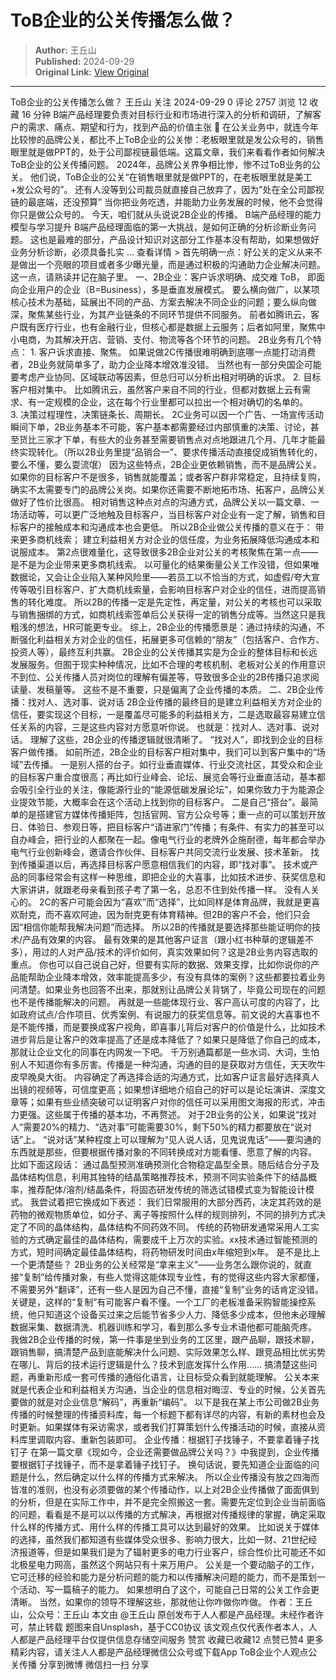 # ToB企业的公关传播怎么做？

> **Author:** 王丘山  
> **Published:** 2024-09-29  
> **Original Link:** [View Original](https://www.woshipm.com/marketing/6120439.html)

---

ToB企业的公关传播怎么做？ 王丘山 关注 2024-09-29 0 评论 2757 浏览 12 收藏 16 分钟 B端产品经理要负责对目标行业和市场进行深入的分析和调研，了解客户的需求、痛点、期望和行为，找到产品的价值主张 🔗 在公关业务中，就连今年比较惨的品牌公关，都比不上ToB企业的公关惨：老板眼里就是发公众号的，销售眼里就是做PPT的，处于公司鄙视链最低端。这篇文章，我们来看看作者如何解决ToB企业的公关传播问题。 2024年，品牌公关界争相比惨，惨不过ToB业务的公关。 他们说，ToB企业的公关“在销售眼里就是做PPT的，在老板眼里就是美工+发公众号的”。 还有人没等到公司裁员就直接自己放弃了，因为”处在全公司鄙视链的最底端，还没预算” 当你把业务吃透，并能助力业务发展的时候，他不会觉得你只是做公众号的。 今天，咱们就从头说说2B企业的传播。 B端产品经理的能力模型与学习提升 B端产品经理面临的第一大挑战，是如何正确的分析诊断业务问题。 这也是最难的部分，产品设计知识对这部分工作基本没有帮助，如果想做好业务分析诊断，必须具备扎实 ... 查看详情 > 首先明确一点：好公关的定义从来不是做出一个亮眼的项目或者多少曝光量，而是通过积极的沟通助力企业解决问题。 这一点，请熟读并记在脑子里。 一、2B企业：客户诉求明确、成交难 ToB， 即面向企业用户的企业（B=Business），多是垂直发展模式。 要么横向做广，以某项核心技术为基础，延展出不同的产品、方案去解决不同企业的问题；要么纵向做深，聚焦某些行业，为其产业链条的不同环节提供不同服务。 前者如腾讯云，客户既有医疗行业，也有金融行业，但核心都是数据上云服务；后者如阿里，聚焦中小电商，为其解决开店、营销、支付、物流等各个环节的问题。 2B业务有几个特点： 1. 客户诉求直接、聚焦。 如果说做2C传播很难明确到底哪一点能打动消费者，2B业务就简单多了，助力企业降本增效准没错。 当然也有一部分央国企可能要考虑产业协同、区域联动等因素，但总归可以分析出相对明确的诉求。 2. 目标客户相对集中。 比如腾讯云，虽然客户来自不同的行业，但都对数据上云有需求、有一定规模的企业，这在每个行业里都可以拉出一个相对确切的名单的。 3. 决策过程理性，决策链条长、周期长。 2C业务可以因一个广告、一场宣传活动瞬间下单，2B业务基本不可能，客户基本都需要经过内部慎重的决策、讨论，甚至货比三家才下单，有些大的业务甚至需要销售点对点地跟进几个月、几年才能最终实现转化。（所以2B业务里提“品销合一”、要求传播活动直接促成销售转化的，要么不懂，要么耍流氓） 因为这些特点，2B企业更依赖销售，而不是品牌公关。 如果你的目标客户不是很多，销售就能覆盖；或者客户群非常稳定，且持续复购，确实不太需要专门的品牌公关岗。如果你还需要不断地拓市场、拓客户，品牌公关做好了性价比很高。 相对销售这种点对点的沟通方式，品牌公关以一篇文章、一场活动等，可以更广泛地触及目标客户，当目标客户对企业有一定了解，销售和目标客户的接触成本和沟通成本也会更低。 所以2B企业做公关传播的意义在于： 带来更多商机线索； 建立利益相关方对企业的信任度，为业务拓展降低沟通成本和说服成本。 第2点很难量化，这导致很多2B企业对公关的考核聚焦在第一点——是不是为企业带来更多商机线索。 以可量化的结果衡量公关工作没错，但如果唯数据论，又会让企业陷入某种风险里——若员工以不恰当的方式，如虚假/夸大宣传等吸引目标客户、扩大商机线索量，会影响目标客户对企业的信任，进而提高销售的转化难度。 所以2B的传播一定是先定性，再定量，对公关的考核也可以采取与销售捆绑的方式，如商机线索签单后公关获得一定的销售分成等。当然这只是我粗浅的想法，HR可能更专业。 综上，2B企业的传播愿景是：通过持续的沟通，不断强化利益相关方对企业的信任，拓展更多可信赖的“朋友”（包括客户、合作方、投资人等），最终互利共赢。 2B企业的公关传播其实是为企业的整体目标和长远发展服务。但囿于现实种种情况，比如不合理的考核机制、老板对公关的作用意识不到位、公关传播人员对岗位的理解有偏差等，导致很多企业的2B传播只追求阅读量、发稿量等。 这些不是不重要，只是偏离了企业传播的本质。 二、2B企业传播：找对人、选对事、说对话 2B企业传播的最终目的是建立利益相关方对企业的信任，要实现这个目标，一是覆盖尽可能多的利益相关方，二是选取最容易建立信任关系的内容，三是这些内容对方愿意听你说。 也就是：找对人、选对事、说对话。 理解了这些，2B企业的传播逻辑就很清晰了。 “找对人”，即找到企业的目标客户做传播。 如前所述，2B企业的目标客户相对集中，我们可以到客户集中的“场域”去传播。 一是别人搭的台子。如行业垂直媒体、行业交流社区，其受众和企业的目标客户重合度很高；再比如行业峰会、论坛、展览会等行业垂直活动，基本都会吸引全行业的关注，像能源行业的“能源低碳发展论坛”，如果你致力于为能源企业提效节能，大概率会在这个活动上找到你的目标客户。 二是自己“搭台”。最简单的是搭建官方媒体传播矩阵，包括官网、官方公众号等；重一点的可以策划开放日、体验日、参观日等，把目标客户“请进家门”传播；有条件、有实力的甚至可以自办峰会，把行业的人都聚在一起。像电气行业的老牌外企施耐德，每年都会举办电气行业创新峰会，邀请合作伙伴、目标客户共同交流行业发展、技术革新。 找到传播渠道以后，再选择目标客户愿意相信我们的内容，即“找对事”。 技术或产品的同事经常会有这样一种思维，即把企业的大喜事，比如技术进步、获奖信息和大家讲讲，就跟老母亲看到孩子考了第一名，总忍不住到处传播一样。 没有人关心的。 2C的客户可能会因为“喜欢”而“选择”，比如同样是体育品牌，我就是更喜欢耐克，而不喜欢阿迪，因为耐克更有体育精神。但2B的客户不会，他们只会因“相信你能帮我解决问题”而选择。 所以2B的传播就是要选择那些能证明你的技术/产品有效果的内容。 最有效果的是其他客户证言（跟小红书种草的逻辑差不多），用过的人对产品/技术的评价如何，真实效果如何？这是2B业务内容选取的重点。 你也可以自己说自己好，但要有实际的数据、效果支撑，比如你说你的产品能帮助企业降本增效，效率能提高多少，有没有具体的案例？这些都要拉着业务问清楚。如果业务也回答不出来，那就别让品牌公关背锅了，毕竟公司现在的问题也不是传播能解决的问题。 再就是一些能体现行业、客户高认可度的内容了，比如政府试点/合作项目、优秀案例、有说服力的获奖信息等。前文说的大喜事也不是不能传播，而是要换成客户视角，即喜事儿背后对客户的价值是什么，比如技术进步背后是让客户的效率提高了还是成本降低了？如果只是降低了你自己的成本，那就让企业文化的同事在内网发一下吧。 千万别通篇都是一些水词、大词，生怕别人不知道你有多厉害。传播是一种沟通，沟通的目的是获取对方信任，天天吹牛皮早晚臭大街。 内容确定了再选择合适的沟通方式，比如客户证言最好选择真人出镜的视频等，可信度更高；如果想详细地介绍自己的好可以是论坛演讲、深度文章等；如果有些业绩突破可以证明客户对你的信任可以采用图文海报的形式，冲击力更强。这些属于传播的基本功，不再赘述。 对于2B业务的公关，如果说“找对人”需要20%的精力、“选对事”可能需要30%，剩下50%的精力都要放在“说对话”上。 “说对话”某种程度上可以理解为“见人说人话，见鬼说鬼话”——要沟通的东西就是那些，但要根据传播对象的不同转换成对方能看懂、愿意了解的内容。 比如下面这段话： 通过晶型预测准确预测化合物稳定晶型全景。随后结合分子及晶体结构信息，利用其独特的结晶策略推荐技术，预测不同实验条件下的结晶概率，推荐配体/溶剂/结晶条件，将固态研发传统的筛选试错模式变为智能设计模式。 我尝试着把它换成如下表述： 我们日常服用的大部分西药，决定其药效的是药物的微观物质单位，如分子、离子等按照什么样的规则排列，不同的排列方式决定了不同的晶体结构，晶体结构不同药效不同。 传统的药物研发通常采用人工实验的方式确定最佳的晶体结构，需要成千上万次的实验。xx技术通过智能预测的方式，短时间确定最佳晶体结构，将药物研发时间由x年缩短到x年。 是不是比上一个更清楚些？ 2B业务的公关经常是“拿来主义”——业务怎么跟你说的，就直接“复制”给传播对象，有些人觉得这能体现专业性，有的觉得这些内容大家都懂，不需要另外“翻译”，还有一些人是因为自己不懂，直接“复制”业务的话肯定没错。 关键是，这样的“复制”有可能客户看不懂。一个工厂的老板准备采购智能操控系统，他只知道这个设备买过来之后能节省多少人力、降低多少成本，但他未必理解数据采集、数据清洗、机器训练和学习，看到那么多专业术语他都可能脑壳疼。 我做2B企业传播的时候，第一件事是坐到业务的工区里，跟产品聊，跟技术聊，跟销售聊，搞清楚产品到底能解决什么问题、实际效果怎么样、跟竞品相比优劣势在哪儿、背后的技术运行逻辑是什么？技术到底发挥什么作用…… 搞清楚这些问题，再重新形成一套可传播的通俗化语言，让目标受众看到就能理解。 公关本来就是代表企业和利益相关方沟通，当企业的信息相对晦涩、专业的时候，公关首先要做的就是对企业信息“解码”，再重新“编码”。 以下是我在某上市公司做2B业务传播的时候整理的传播资料库，每一个标题下都有详尽的内容，有新的素材也会及时更新。如果媒体有采访需求，或者我们打算策划什么传播活动的时候，直接从资料库里调取内容、重新包装即可。 企业传播：根据钉子找锤子，不要拿着锤子找钉子 在第一篇文章《现如今，企业还需要做品牌公关吗？》中我提到，企业传播要根据钉子找锤子，而不是拿着锤子找钉子。 换句话说，要先知道企业面临的问题是什么，然后确定以什么样的传播方式来解决。 所以企业传播没有放之四海而皆准的准则，也没有必须要做的某个传播动作，以上对2B企业传播做了面面俱到的分析，但是在实际工作中，并不是完全照搬这一套。需要先定位到企业当前面临的问题，看看是不是可以以传播的方式解决，再根据对传播规律的掌握，确定采取什么样的传播方式、用什么样的传播工具可以达到最好的效果。 比如说关于媒体的选择，虽然我们都知道有些媒体受众很多、影响力很大，比如一财、21世纪经济报道等，但是如果我们是为了辐射更多的电力行业客户，综合性价比可能还不如北极星电力网高，虽然这个网站只有十来万用户。 公关是一个要动脑子的工作，它可迁移的经验和能力是分析问题的能力和以传播解决问题的能力，而不是策划一个活动、写一篇稿子的能力。 如果想明白了这个，可能自己日常的公关工作会更清晰。 当然，如果你的领导不理解这些，那就他让你咋做你咋做。 作者：王丘山，公众号：王丘山 本文由 @王丘山 原创发布于人人都是产品经理。未经作者许可，禁止转载 题图来自Unsplash，基于CC0协议 该文观点仅代表作者本人，人人都是产品经理平台仅提供信息存储空间服务 赞赏 收藏已收藏12 点赞已赞4 更多精彩内容，请关注人人都是产品经理微信公众号或下载App ToB企业个人观点公关传播 分享到微博 微信扫一扫 分享